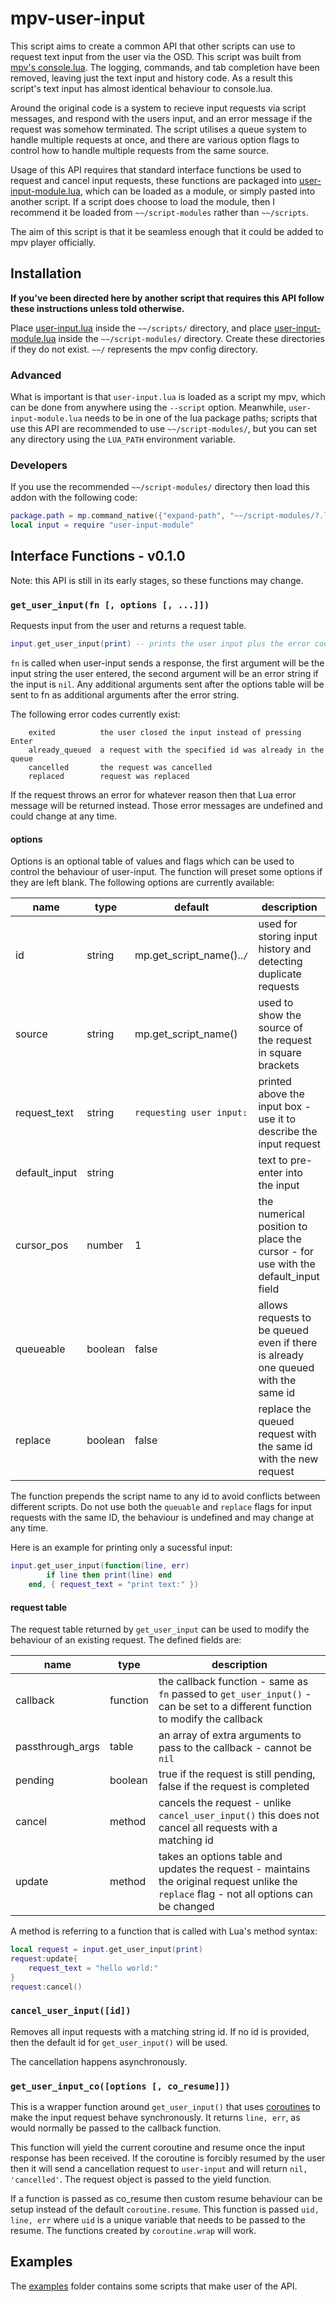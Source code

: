 # mpv-user-input

This script aims to create a common API that other scripts can use to request text input from the user via the OSD.
This script was built from [mpv's console.lua](https://github.com/mpv-player/mpv/blob/7ca14d646c7e405f3fb1e44600e2a67fc4607238/player/lua/console.lua).
The logging, commands, and tab completion have been removed, leaving just the text input and history code.
As a result this script's text input has almost identical behaviour to console.lua.

Around the original code is a system to recieve input requests via script messages, and respond with the users input, and an error message if the request was somehow terminated.
The script utilises a queue system to handle multiple requests at once, and there are various option flags to control how to handle multiple requests from the same source.

Usage of this API requires that standard interface functions be used to request and cancel input requests, these functions are packaged into [user-input-module.lua](/user-input-module.lua), which can be loaded as a module, or simply pasted into another script.
If a script does choose to load the module, then I recommend it be loaded from `~~/script-modules` rather than `~~/scripts`.

The aim of this script is that it be seamless enough that it could be added to mpv player officially.

## Installation

**If you've been directed here by another script that requires this API follow these instructions unless told otherwise.**

Place [user-input.lua](user-input.lua) inside the `~~/scripts/` directory, and place [user-input-module.lua](user-input-module.lua) inside the `~~/script-modules/` directory.
Create these directories if they do not exist. `~~/` represents the mpv config directory.

### Advanced

What is important is that `user-input.lua` is loaded as a script my mpv, which can be done from anywhere using the `--script` option.
Meanwhile, `user-input-module.lua` needs to be in one of the lua package paths; scripts that use this API are recommended to use `~~/script-modules/`, but you can set any directory using the `LUA_PATH` environment variable.

### Developers

If you use the recommended `~~/script-modules/` directory then load this addon with the following code:

```lua
package.path = mp.command_native({"expand-path", "~~/script-modules/?.lua;"})..package.path
local input = require "user-input-module"
```

## Interface Functions - v0.1.0

Note: this API is still in its early stages, so these functions may change.

### `get_user_input(fn [, options [, ...]])`

Requests input from the user and returns a request table.

```lua
input.get_user_input(print) -- prints the user input plus the error code
```

`fn` is called when user-input sends a response, the first argument will be the input string the user entered,
the second argument will be an error string if the input is `nil`.
Any additional arguments sent after the options table will be sent to fn as additional arguments after the error string.

The following error codes currently exist:

```properties
    exited          the user closed the input instead of pressing Enter
    already_queued  a request with the specified id was already in the queue
    cancelled       the request was cancelled
    replaced        request was replaced
```

If the request throws an error for whatever reason then that Lua error message will be returned instead.
Those error messages are undefined and could change at any time.

#### options

Options is an optional table of values and flags which can be used to control the behaviour of user-input. The function will preset some options if they are left blank.
The following options are currently available:

| name          | type    | default                   | description                                                                                                       |
|---------------|---------|---------------------------|-------------------------------------------------------------------------------------------------------------------|
| id            | string  | mp.get_script_name()..`/` | used for storing input history and detecting duplicate requests                                                   |
| source        | string  | mp.get_script_name()      | used to show the source of the request in square brackets                                                         |
| request_text  | string  | `requesting user input:`  | printed above the input box - use it to describe the input request                                                |
| default_input | string  |                           | text to pre-enter into the input                                                                                  |
| cursor_pos    | number  | 1                         | the numerical position to place the cursor - for use with the default_input field                                 |
| queueable     | boolean | false                     | allows requests to be queued even if there is already one queued with the same id                                 |
| replace       | boolean | false                     | replace the queued request with the same id with the new request                                                      |

The function prepends the script name to any id to avoid conflicts between
different scripts.
Do not use both the `queuable` and `replace` flags for input requests with the same ID, the behaviour is undefined and may change at any time.

Here is an example for printing only a sucessful input:

```lua
input.get_user_input(function(line, err)
        if line then print(line) end
    end, { request_text = "print text:" })
```

#### request table

The request table returned by `get_user_input` can be used to modify the behaviour of an existing request.
The defined fields are:

| name          | type    | description                                                                                                       |
|---------------|---------|-------------------------------------------------------------------------------------------------------------------|
| callback      | function| the callback function - same as `fn` passed to `get_user_input()` - can be set to a different function to modify the callback |
| passthrough_args | table| an array of extra arguments to pass to the callback - cannot be `nil`                                             |
| pending       | boolean | true if the request is still pending, false if the request is completed                                           |
| cancel        | method  | cancels the request - unlike `cancel_user_input()` this does not cancel all requests with a matching id           |
| update        | method  | takes an options table and updates the request - maintains the original request unlike the `replace` flag - not all options can be changed |

A method is referring to a function that is called with Lua's method syntax:

```lua
local request = input.get_user_input(print)
request:update{
    request_text = "hello world:"
}
request:cancel()
```

### `cancel_user_input([id])`

Removes all input requests with a matching string id.
If no id is provided, then the default id for `get_user_input()` will be used.

The cancellation happens asynchronously.

### `get_user_input_co([options [, co_resume]])`

This is a wrapper function around `get_user_input()` that uses [coroutines](https://www.lua.org/manual/5.1/manual.html#2.11)
to make the input request behave synchronously. It returns `line, err`, as would
normally be passed to the callback function.

This function will yield the current coroutine and resume once the input
response has been received. If the coroutine is forcibly resumed by the user then
it will send a cancellation request to `user-input` and will return `nil, 'cancelled'`.
The request object is passed to the yield function.

If a function is passed as co_resume then custom resume behaviour can be setup instead
of the default `coroutine.resume`.
This function is passed `uid, line, err` where `uid` is a unique variable that needs to be
passed to the resume. The functions created by `coroutine.wrap` will work.

## Examples

The [examples](/examples) folder contains some scripts that make user of the API.
